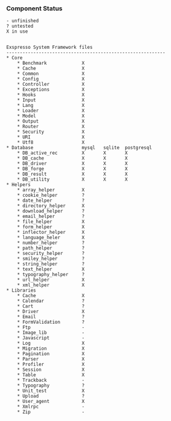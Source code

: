 ### Component Status

    - unfinished
    ? untested
    X in use


    Exspresso System Framework files
    -----------------------------------------------------------
    * Core
        * Benchmark             X
        * Cache                 X
        * Common                X
        * Config                X
        * Controller            X
        * Exceptions            X
        * Hooks                 X
        * Input                 X
        * Lang                  X
        * Loader                X
        * Model                 X
        * Output                X
        * Router                X
        * Security              X
        * URI                   X
        * Utf8                  X
    * Database                  mysql   sqlite  postgresql
        * DB_active_rec         X       X       X
        * DB_cache              X       X       X
        * DB_driver             X       X       X
        * DB_forge              X       X       X
        * DB_result             X       X       X
        * DB_utility            X       X       X
    * Helpers
        * array_helper          X
        * cookie_helper         ?
        * date_helper           ?
        * directory_helper      X
        * download_helper       ?
        * email_helper          ?
        * file_helper           X
        * form_helper           X
        * inflector_helper      X
        * language_heler        X
        * number_helper         ?
        * path_helper           ?
        * security_helper       ?
        * smiley_helper         ?
        * string_helper         ?
        * text_helper           X
        * typography_helper     ?
        * url_helper            X
        * xml_helper            X
    * Libraries
        * Cache                 X
        * Calendar              ?
        * Cart                  ?
        * Driver                X
        * Email                 ?
        * FormValidation        ?
        * Ftp                   -
        * Image_lib             -
        * Javascript            -
        * Log                   X
        * Migration             X
        * Pagination            X
        * Parser                X
        * Profiler              X
        * Session               X
        * Table                 X
        * Trackback             -
        * Typography            ?
        * Unit_test             X
        * Upload                ?
        * User_agent            X
        * Xmlrpc                -
        * Zip                   -


